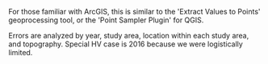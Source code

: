 For those familiar with ArcGIS, this is similar to the 'Extract Values to Points' geoprocessing tool, or the 'Point Sampler Plugin'
for QGIS.

 Errors are analyzed by year, study area, location within each study area, and topography.
 Special HV case is 2016 because we were logistically limited.
